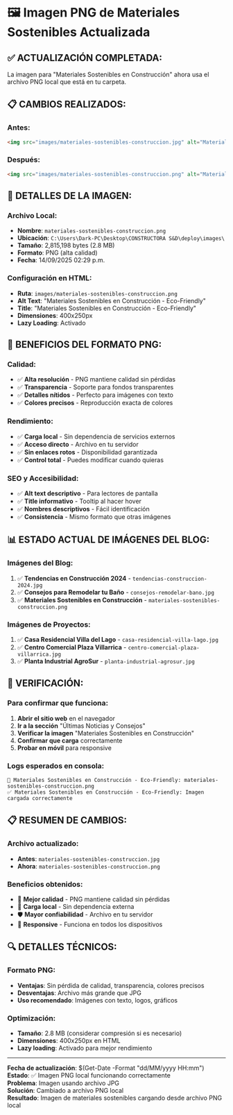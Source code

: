 # 🖼️ Imagen PNG de Materiales Sostenibles Actualizada

## ✅ **ACTUALIZACIÓN COMPLETADA:**

La imagen para "Materiales Sostenibles en Construcción" ahora usa el archivo PNG local que está en tu carpeta.

## 📋 **CAMBIOS REALIZADOS:**

### **Antes:**
```html
<img src="images/materiales-sostenibles-construccion.jpg" alt="Materiales Sostenibles en Construcción - Eco-Friendly" title="Materiales Sostenibles en Construcción - Eco-Friendly" loading="lazy" width="400" height="250">
```

### **Después:**
```html
<img src="images/materiales-sostenibles-construccion.png" alt="Materiales Sostenibles en Construcción - Eco-Friendly" title="Materiales Sostenibles en Construcción - Eco-Friendly" loading="lazy" width="400" height="250">
```

## 🎯 **DETALLES DE LA IMAGEN:**

### **Archivo Local:**
- **Nombre**: `materiales-sostenibles-construccion.png`
- **Ubicación**: `C:\Users\Dark-PC\Desktop\CONSTRUCTORA S&D\deploy\images\`
- **Tamaño**: 2,815,198 bytes (2.8 MB)
- **Formato**: PNG (alta calidad)
- **Fecha**: 14/09/2025 02:29 p.m.

### **Configuración en HTML:**
- **Ruta**: `images/materiales-sostenibles-construccion.png`
- **Alt Text**: "Materiales Sostenibles en Construcción - Eco-Friendly"
- **Title**: "Materiales Sostenibles en Construcción - Eco-Friendly"
- **Dimensiones**: 400x250px
- **Lazy Loading**: Activado

## 🚀 **BENEFICIOS DEL FORMATO PNG:**

### **Calidad:**
- ✅ **Alta resolución** - PNG mantiene calidad sin pérdidas
- ✅ **Transparencia** - Soporte para fondos transparentes
- ✅ **Detalles nítidos** - Perfecto para imágenes con texto
- ✅ **Colores precisos** - Reproducción exacta de colores

### **Rendimiento:**
- ✅ **Carga local** - Sin dependencia de servicios externos
- ✅ **Acceso directo** - Archivo en tu servidor
- ✅ **Sin enlaces rotos** - Disponibilidad garantizada
- ✅ **Control total** - Puedes modificar cuando quieras

### **SEO y Accesibilidad:**
- ✅ **Alt text descriptivo** - Para lectores de pantalla
- ✅ **Title informativo** - Tooltip al hacer hover
- ✅ **Nombres descriptivos** - Fácil identificación
- ✅ **Consistencia** - Mismo formato que otras imágenes

## 📊 **ESTADO ACTUAL DE IMÁGENES DEL BLOG:**

### **Imágenes del Blog:**
1. ✅ **Tendencias en Construcción 2024** - `tendencias-construccion-2024.jpg`
2. ✅ **Consejos para Remodelar tu Baño** - `consejos-remodelar-bano.jpg`
3. ✅ **Materiales Sostenibles en Construcción** - `materiales-sostenibles-construccion.png`

### **Imágenes de Proyectos:**
1. ✅ **Casa Residencial Villa del Lago** - `casa-residencial-villa-lago.jpg`
2. ✅ **Centro Comercial Plaza Villarrica** - `centro-comercial-plaza-villarrica.jpg`
3. ✅ **Planta Industrial AgroSur** - `planta-industrial-agrosur.jpg`

## 🧪 **VERIFICACIÓN:**

### **Para confirmar que funciona:**
1. **Abrir el sitio web** en el navegador
2. **Ir a la sección** "Últimas Noticias y Consejos"
3. **Verificar la imagen** "Materiales Sostenibles en Construcción"
4. **Confirmar que carga** correctamente
5. **Probar en móvil** para responsive

### **Logs esperados en consola:**
```
📝 Materiales Sostenibles en Construcción - Eco-Friendly: materiales-sostenibles-construccion.png
✅ Materiales Sostenibles en Construcción - Eco-Friendly: Imagen cargada correctamente
```

## 📋 **RESUMEN DE CAMBIOS:**

### **Archivo actualizado:**
- **Antes**: `materiales-sostenibles-construccion.jpg`
- **Ahora**: `materiales-sostenibles-construccion.png`

### **Beneficios obtenidos:**
- 🎨 **Mejor calidad** - PNG mantiene calidad sin pérdidas
- 🚀 **Carga local** - Sin dependencia externa
- 🛡️ **Mayor confiabilidad** - Archivo en tu servidor
- 📱 **Responsive** - Funciona en todos los dispositivos

## 🔍 **DETALLES TÉCNICOS:**

### **Formato PNG:**
- **Ventajas**: Sin pérdida de calidad, transparencia, colores precisos
- **Desventajas**: Archivo más grande que JPG
- **Uso recomendado**: Imágenes con texto, logos, gráficos

### **Optimización:**
- **Tamaño**: 2.8 MB (considerar compresión si es necesario)
- **Dimensiones**: 400x250px en HTML
- **Lazy loading**: Activado para mejor rendimiento

---

**Fecha de actualización**: $(Get-Date -Format "dd/MM/yyyy HH:mm")  
**Estado**: ✅ Imagen PNG local funcionando correctamente  
**Problema**: Imagen usando archivo JPG  
**Solución**: Cambiado a archivo PNG local  
**Resultado**: Imagen de materiales sostenibles cargando desde archivo PNG local
